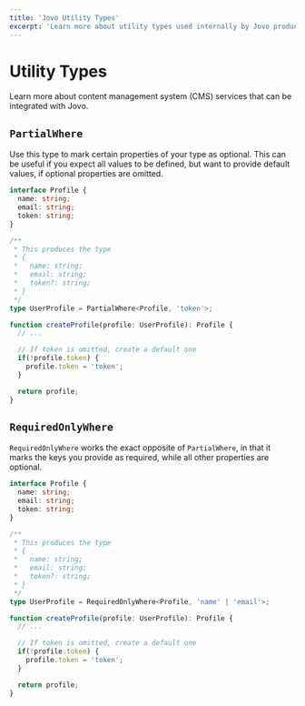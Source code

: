 ```yaml
---
title: 'Jovo Utility Types'
excerpt: 'Learn more about utility types used internally by Jovo products.'
---
```


# Utility Types

Learn more about content management system (CMS) services that can be integrated with Jovo.

## `PartialWhere`

Use this type to mark certain properties of your type as optional. This can be useful if you expect all values to be defined, but want to provide default values, if optional properties are omitted.

```typescript
interface Profile {
  name: string;
  email: string;
  token: string;
}

/**
 * This produces the type
 * {
 *   name: string;
 *   email: string;
 *   token?: string;
 * }
 */
type UserProfile = PartialWhere<Profile, 'token'>;

function createProfile(profile: UserProfile): Profile {
  // ...

  // If token is omitted, create a default one
  if(!profile.token) {
    profile.token = 'token';
  }  

  return profile;
}
```

## `RequiredOnlyWhere`

`RequiredOnlyWhere` works the exact opposite of `PartialWhere`, in that it marks the keys you provide as required, while all other properties are optional.

```typescript
interface Profile {
  name: string;
  email: string;
  token: string;
}

/**
 * This produces the type
 * {
 *   name: string;
 *   email: string;
 *   token?: string;
 * }
 */
type UserProfile = RequiredOnlyWhere<Profile, 'name' | 'email'>;

function createProfile(profile: UserProfile): Profile {
  // ...

  // If token is omitted, create a default one
  if(!profile.token) {
    profile.token = 'token';
  }  

  return profile;
}
```


